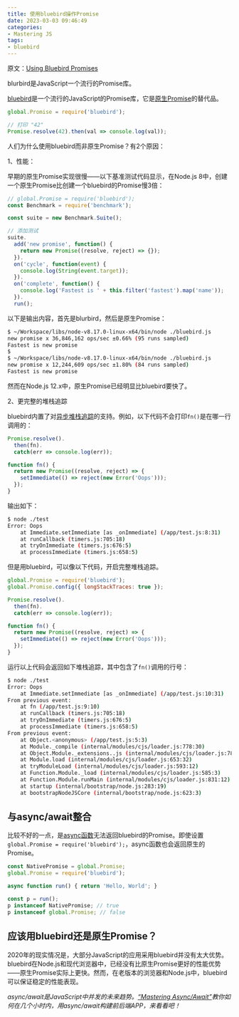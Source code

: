 ```yaml
---
title: 使用bluebird操作Promise
date: 2023-03-03 09:46:49
categories:
- Mastering JS
tags:
- bluebird
---
```


原文：[Using Bluebird Promises](https://masteringjs.io/tutorials/fundamentals/bluebird)

blurbird是JavaScript一个流行的Promise库。

<!-- more -->

[bluebird](http://bluebirdjs.com/docs/getting-started.html)是一个流行的JavaScript的Promise库，它是[原生Promise](https://masteringjs.io/tutorials/fundamentals/promise)的替代品。

```javascript
global.Promise = require('bluebird');

// 打印 "42"
Promise.resolve(42).then(val => console.log(val));
```

人们为什么使用bluebird而非原生Promise？有2个原因：

1、性能：

早期的原生Promise实现很慢——以下基准测试代码显示，在Node.js 8中，创建一个原生Promise比创建一个bluebird的Promise慢3倍：

```javascript
// global.Promise = require('bluebird');
const Benchmark = require('benchmark');

const suite = new Benchmark.Suite();

// 添加测试
suite.
  add('new promise', function() {
    return new Promise((resolve, reject) => {});
  }).
  on('cycle', function(event) {
    console.log(String(event.target));
  }).
  on('complete', function() {
    console.log('Fastest is ' + this.filter('fastest').map('name'));
  }).
  run();
```

以下是输出内容，首先是blurbird，然后是原生Promise：

```bash
$ ~/Workspace/libs/node-v8.17.0-linux-x64/bin/node ./bluebird.js 
new promise x 36,846,162 ops/sec ±0.66% (95 runs sampled)
Fastest is new promise
$
$ ~/Workspace/libs/node-v8.17.0-linux-x64/bin/node ./bluebird.js 
new promise x 12,244,609 ops/sec ±1.80% (84 runs sampled)
Fastest is new promise
```

然而在Node.js 12.x中，原生Promise已经明显比bluebird要快了。

2、更完整的堆栈追踪

bluebird内置了对[异步堆栈追踪](https://thecodebarbarian.com/async-stack-traces-in-node-js-12)的支持。例如，以下代码不会打印`fn()`是在哪一行调用的：

```javascript
Promise.resolve().
  then(fn).
  catch(err => console.log(err));

function fn() {
  return new Promise((resolve, reject) => {
    setImmediate(() => reject(new Error('Oops')));
  });
}
```

输出如下：

```bash
$ node ./test
Error: Oops
    at Immediate.setImmediate [as _onImmediate] (/app/test.js:8:31)
    at runCallback (timers.js:705:18)
    at tryOnImmediate (timers.js:676:5)
    at processImmediate (timers.js:658:5)
```

但是用bluebird，可以像以下代码，开启完整堆栈追踪。

```javascript
global.Promise = require('bluebird');
global.Promise.config({ longStackTraces: true });

Promise.resolve().
  then(fn).
  catch(err => console.log(err));

function fn() {
  return new Promise((resolve, reject) => {
    setImmediate(() => reject(new Error('Oops')));
  });
}
```

运行以上代码会返回如下堆栈追踪，其中包含了`fn()`调用的行号：

```bash
$ node ./test
Error: Oops
    at Immediate.setImmediate [as _onImmediate] (/app/test.js:10:31)
From previous event:
    at fn (/app/test.js:9:10)
    at runCallback (timers.js:705:18)
    at tryOnImmediate (timers.js:676:5)
    at processImmediate (timers.js:658:5)
From previous event:
    at Object.<anonymous> (/app/test.js:5:3)
    at Module._compile (internal/modules/cjs/loader.js:778:30)
    at Object.Module._extensions..js (internal/modules/cjs/loader.js:789:10)
    at Module.load (internal/modules/cjs/loader.js:653:32)
    at tryModuleLoad (internal/modules/cjs/loader.js:593:12)
    at Function.Module._load (internal/modules/cjs/loader.js:585:3)
    at Function.Module.runMain (internal/modules/cjs/loader.js:831:12)
    at startup (internal/bootstrap/node.js:283:19)
    at bootstrapNodeJSCore (internal/bootstrap/node.js:623:3)
```

## 与async/await整合

比较不好的一点，是[async函数](https://thecodebarbarian.com/async-functions-in-javascript.html)无法返回bluebird的Promise。即使设置`global.Promise = require('bluebird');`，async函数也会返回原生的Promise。

```javascript
const NativePromise = global.Promise;
global.Promise = require('bluebird');

async function run() { return 'Hello, World'; }

const p = run();
p instanceof NativePromise; // true
p instanceof global.Promise; // false
```

## 应该用bluebird还是原生Promise？

2020年的现实情况是，大部分JavaScript的应用采用bluebird并没有太大优势。bluebird在Node.js和现代浏览器中，已经没有比原生Promise更好的性能优势——原生Promise实际上更快。然而，在老版本的浏览器和Node.js中，bluebird可以保证稳定的性能表现。

*async/await是JavaScript中并发的未来趋势。[“Mastering Async/Await”](http://asyncawait.net/)教你如何在几个小时内，用async/await构建前后端APP，来看看吧！*
